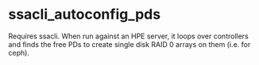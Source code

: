 # ssacli_autoconfig_pds
Requires ssacli.  When run against an HPE server, it loops over controllers and finds the free PDs to create single disk RAID 0 arrays on them (i.e. for ceph).

